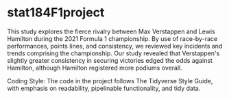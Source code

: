 # stat184F1project
This study explores the fierce rivalry between Max Verstappen and Lewis Hamilton during the 2021 Formula 1 championship. By use of race-by-race performances, points lines, and consistency, we reviewed key incidents and trends comprising the championship. Our study revealed that Verstappen's slightly greater consistency in securing victories edged the odds against Hamilton, although Hamilton registered more podiums overall.

Coding Style: The code in the project follows The Tidyverse Style Guide, with emphasis on readability, pipelinable functionality, and tidy data.
